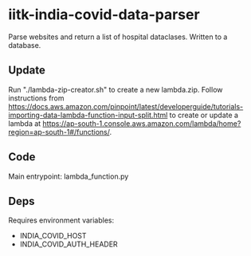 # iitk-india-covid-data-parser

Parse websites and return a list of hospital dataclases.
Written to a database.

## Update 
Run "./lambda-zip-creator.sh" to create a new lambda.zip.
Follow instructions from https://docs.aws.amazon.com/pinpoint/latest/developerguide/tutorials-importing-data-lambda-function-input-split.html to create or update a lambda at https://ap-south-1.console.aws.amazon.com/lambda/home?region=ap-south-1#/functions/.

## Code
Main entrypoint: lambda_function.py

## Deps
Requires environment variables:
* INDIA_COVID_HOST
* INDIA_COVID_AUTH_HEADER